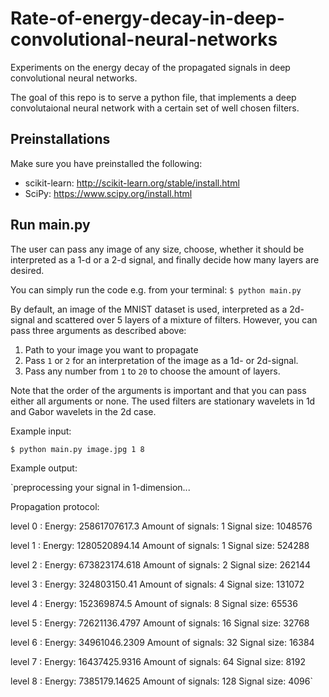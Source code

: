 # Rate-of-energy-decay-in-deep-convolutional-neural-networks
Experiments on the energy decay of the propagated signals in deep convolutional neural networks.

The goal of this repo is to serve a python file, that implements a deep convolutaional neural network with a certain set of well chosen filters. 

## Preinstallations

Make sure you have preinstalled the following:

  - scikit-learn:   http://scikit-learn.org/stable/install.html
  - SciPy:    https://www.scipy.org/install.html

## Run main.py

The user can pass any image of any size, choose, whether it should be interpreted as a 1-d or a 2-d signal, and finally decide how many layers are desired.
  
You can simply run the code e.g. from your terminal:
```$ python main.py ```

By default, an image of the MNIST dataset is used, interpreted as a 2d-signal and scattered over 5 layers of a mixture of filters. However, you can pass three arguments as described above:
  1. Path to your image you want to propagate
  
  2. Pass ``` 1 ``` or ``` 2 ``` for an interpretation of the image as a 1d- or 2d-signal.
  
  3. Pass any number from ``` 1 ``` to ``` 20 ``` to choose the amount of layers.
  
Note that the order of the arguments is important and that you can pass either all arguments or none. The used filters are stationary wavelets in 1d and Gabor wavelets in the 2d case.

Example input:

```$ python main.py image.jpg 1 8```

Example output:

`preprocessing your signal in 1-dimension...

Propagation protocol:

level  0 : Energy: 25861707617.3  Amount of signals: 1  Signal size: 1048576

level  1 : Energy: 1280520894.14  Amount of signals: 1  Signal size: 524288

level  2 : Energy: 673823174.618  Amount of signals: 2  Signal size: 262144

level  3 : Energy: 324803150.41  Amount of signals: 4  Signal size: 131072

level  4 : Energy: 152369874.5  Amount of signals: 8  Signal size: 65536

level  5 : Energy: 72621136.4797  Amount of signals: 16  Signal size: 32768

level  6 : Energy: 34961046.2309  Amount of signals: 32  Signal size: 16384

level  7 : Energy: 16437425.9316  Amount of signals: 64  Signal size: 8192

level  8 : Energy: 7385179.14625  Amount of signals: 128  Signal size: 4096`


